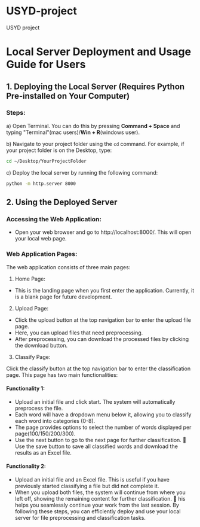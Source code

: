 # USYD-project
USYD project 


# Local Server Deployment and Usage Guide for Users

## 1. Deploying the Local Server (Requires Python Pre-installed on Your Computer)

### Steps:

a) Open Terminal. You can do this by pressing **Command + Space** and typing "Terminal"(mac users)/**Win + R**(windows user).

b) Navigate to your project folder using the `cd` command. For example, if your project folder is on the Desktop, type:

```bash
cd ~/Desktop/YourProjectFolder
```

c) Deploy the local server by running the following command:

```bash
python -m http.server 8000
```

## 2. Using the Deployed Server

### Accessing the Web Application:
- Open your web browser and go to http://localhost:8000/. This will open your local web page.

### Web Application Pages:

The web application consists of three main pages:
1. Home Page:
- This is the landing page when you first enter the application. Currently, it is a blank page for
future development.
2. Upload Page:
- Click the upload button at the top navigation bar to enter the upload file page.
- Here, you can upload files that need preprocessing.
- After preprocessing, you can download the processed files by clicking the download button.
3. Classify Page:
  
Click the classify button at the top navigation bar to enter the classification page. 
This page has two main functionalities:
#### Functionality 1:
- Upload an initial file and click start. The system will automatically preprocess the file.
- Each word will have a dropdown menu below it, allowing you to classify each word into categories (0-8).
- The page provides options to select the number of words displayed per page(100/150/200/300).
- Use the next button to go to the next page for further classification.  Use the save button to save all classified words and download the results as an Excel file.

#### Functionality 2:
- Upload an initial file and an Excel file. This is useful if you have previously started classifying a file but did not complete it.
- When you upload both files, the system will continue from where you left off, showing the remaining content for further classification.  his helps you seamlessly continue your work from the last session. By following these steps, you can efficiently deploy and use your local server for file preprocessing and classification tasks.

